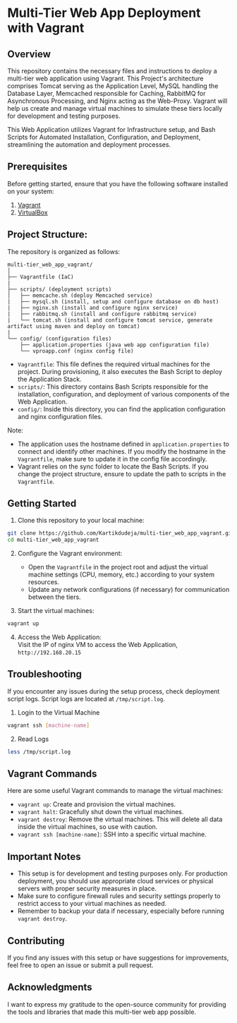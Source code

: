 # Multi-Tier Web App Deployment with Vagrant

## Overview

This repository contains the necessary files and instructions to deploy a multi-tier web application using Vagrant. This Project's architecture comprises Tomcat serving as the Application Level, MySQL handling the Database Layer, Memcached responsible for Caching, RabbitMQ for Asynchronous Processing, and Nginx acting as the Web-Proxy. Vagrant will help us create and manage virtual machines to simulate these tiers locally for development and testing purposes.

This Web Application utilizes Vagrant for Infrastructure setup, and Bash Scripts for Automated Installation, Configuration, and Deployment, streamlining the automation and deployment processes.

## Prerequisites

Before getting started, ensure that you have the following software installed on your system:

1. [Vagrant](https://www.vagrantup.com/downloads.html)
2. [VirtualBox](https://www.virtualbox.org/wiki/Downloads)

## Project Structure:

The repository is organized as follows:

```
multi-tier_web_app_vagrant/
│
├── Vagrantfile (IaC)
|
├── scripts/ (deployment scripts)
│   ├── memcache.sh (deploy Memcached service)
|   ├── mysql.sh (install, setup and configure database on db host)
|   ├── nginx.sh (install and configure nginx service)
|   ├── rabbitmq.sh (install and configure rabbitmq service)
|   └── tomcat.sh (install and configure tomcat service, generate artifact using maven and deploy on tomcat)
|
└── config/ (configuration files)
    ├── application.properties (java web app configuration file)
    └── vproapp.conf (nginx config file)
```

* `Vagrantfile`: This file defines the required virtual machines for the project. During provisioning, it also executes the Bash Script to deploy the Application Stack.
* `scripts/`: This directory contains Bash Scripts responsible for the installation, configuration, and deployment of various components of the Web Application.
* `config/`: Inside this directory, you can find the application configuration and nginx configuration files.

Note:
- The application uses the hostname defined in `application.properties` to connect and identify other machines. If you modify the hostname in the `Vagrantfile`, make sure to update it in the config file accordingly.
- Vagrant relies on the sync folder to locate the Bash Scripts. If you change the project structure, ensure to update the path to scripts in the `Vagrantfile`.

## Getting Started

1. Clone this repository to your local machine:

```bash
git clone https://github.com/Kartikdudeja/multi-tier_web_app_vagrant.git
cd multi-tier_web_app_vagrant
```

2. Configure the Vagrant environment:

   - Open the `Vagrantfile` in the project root and adjust the virtual machine settings (CPU, memory, etc.) according to your system resources.
   - Update any network configurations (if necessary) for communication between the tiers.

3. Start the virtual machines:

```bash
vagrant up
```

4. Access the Web Application:  
   Visit the IP of nginx VM to access the Web Application, `http://192.168.20.15`

## Troubleshooting

If you encounter any issues during the setup process, check deployment script logs. Script logs are located at `/tmp/script.log`.

1. Login to the Virtual Machine
``` bash
vagrant ssh [machine-name]
```

2. Read Logs
``` bash
less /tmp/script.log
```

## Vagrant Commands

Here are some useful Vagrant commands to manage the virtual machines:

- `vagrant up`: Create and provision the virtual machines.
- `vagrant halt`: Gracefully shut down the virtual machines.
- `vagrant destroy`: Remove the virtual machines. This will delete all data inside the virtual machines, so use with caution.
- `vagrant ssh [machine-name]`: SSH into a specific virtual machine.

## Important Notes

- This setup is for development and testing purposes only. For production deployment, you should use appropriate cloud services or physical servers with proper security measures in place.
- Make sure to configure firewall rules and security settings properly to restrict access to your virtual machines as needed.
- Remember to backup your data if necessary, especially before running `vagrant destroy`.

## Contributing

If you find any issues with this setup or have suggestions for improvements, feel free to open an issue or submit a pull request.

## Acknowledgments

I want to express my gratitude to the open-source community for providing the tools and libraries that made this multi-tier web app possible.

